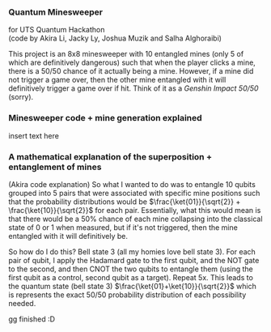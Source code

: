 ### Quantum Minesweeper
for UTS Quantum Hackathon  
(code by Akira Li, Jacky Ly, Joshua Muzik and Salha Alghoraibi)


This project is an 8x8 minesweeper with 10 entangled mines (only 5 of which are definitively dangerous) such that when the player clicks a mine, there is a 50/50 chance of it actually being a mine. However, if a mine did not trigger a game over, then the other mine entangled with it will definitively trigger a game over if hit. Think of it as a *Genshin Impact 50/50* (sorry).

### Minesweeper code + mine generation explained
insert text here

### A mathematical explanation of the superposition + entanglement of mines
(Akira code explanation)  So what I wanted to do was to entangle 10 qubits grouped into 5 pairs that were associated with specific mine positions such that the probability distributions would be $\frac{\ket{01}}{\sqrt{2}} + \frac{\ket{10}}{\sqrt{2}}$ for each pair. Essentially, what this would mean is that there would be a 50% chance of each mine collapsing into the classical state of 0 or 1 when measured, but if it's not triggered, then the mine entangled with it will definitively be.

So how do I do this? Bell state 3 (all my homies love bell state 3).
For each pair of qubit, I apply the Hadamard gate to the first qubit, and the NOT gate to the second, and then CNOT the two qubits to entangle them (using the first qubit as a control, second qubit as a target). Repeat 5x. This leads to the quantum state (bell state 3) $\frac{\ket{01}+\ket{10}}{\sqrt{2}}$ which is represents the exact 50/50 probability distribution of each possibility needed. 

gg finished :D
